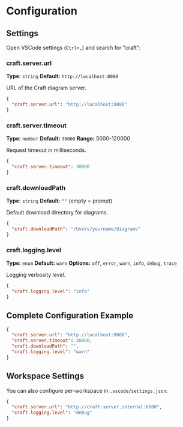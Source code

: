 # Configuration

## Settings

Open VSCode settings (`Ctrl+,`) and search for "craft":

### craft.server.url

**Type:** `string`
**Default:** `http://localhost:8080`

URL of the Craft diagram server.

```json
{
  "craft.server.url": "http://localhost:8080"
}
```

### craft.server.timeout

**Type:** `number`
**Default:** `30000`
**Range:** 5000-120000

Request timeout in milliseconds.

```json
{
  "craft.server.timeout": 30000
}
```

### craft.downloadPath

**Type:** `string`
**Default:** `""` (empty = prompt)

Default download directory for diagrams.

```json
{
  "craft.downloadPath": "/Users/yourname/diagrams"
}
```

### craft.logging.level

**Type:** `enum`
**Default:** `warn`
**Options:** `off`, `error`, `warn`, `info`, `debug`, `trace`

Logging verbosity level.

```json
{
  "craft.logging.level": "info"
}
```

## Complete Configuration Example

```json
{
  "craft.server.url": "http://localhost:8080",
  "craft.server.timeout": 30000,
  "craft.downloadPath": "",
  "craft.logging.level": "warn"
}
```

## Workspace Settings

You can also configure per-workspace in `.vscode/settings.json`:

```json
{
  "craft.server.url": "http://craft-server.internal:8080",
  "craft.logging.level": "debug"
}
```

